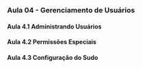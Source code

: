 ### Aula 04 -  Gerenciamento de Usuários
#### Aula 4.1 Administrando Usuários
#### Aula 4.2 Permissões Especiais
#### Aula 4.3 Configuração do Sudo
